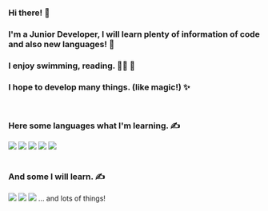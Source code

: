### Hi there! 👋

### I'm a Junior Developer, I will learn plenty of information of code and also new languages! 🚀 <br/>
### I enjoy swimming, reading. 🏊‍♂️ 📖 <br/>
### I hope to develop many things. (like magic!) ✨ <br/>
<br/>

### Here some languages what I'm learning. ✍

<img src="https://img.shields.io/badge/Html-E34F26?style=flat-square&logo=Html5&logoColor=white"/> 
<img src="https://img.shields.io/badge/Css-1572B6?style=flat-square&logo=Css3&logoColor=white"/>
<img src="https://img.shields.io/badge/Javascript-F7DF1E?style=flat-square&logo=Javascript&logoColor=white"/>
<img src="https://img.shields.io/badge/Git-F05032?style=flat-square&logo=Git&logoColor=white"/>
<img src="https://img.shields.io/badge/GitHub-181717?style=flat-square&logo=GitHub&logoColor=white"/>
<br/>
<br/>

### And some I will learn. ✍

<img src="https://img.shields.io/badge/Node.js-339933?style=flat-square&logo=Node.js&logoColor=white"/>
<img src="https://img.shields.io/badge/React-61DAFB?style=flat-square&logo=React&logoColor=white"/>
<img src="https://img.shields.io/badge/Python-3776AB?style=flat-square&logo=Python&logoColor=white"/>
 ... and lots of things!
<br/><br/>
